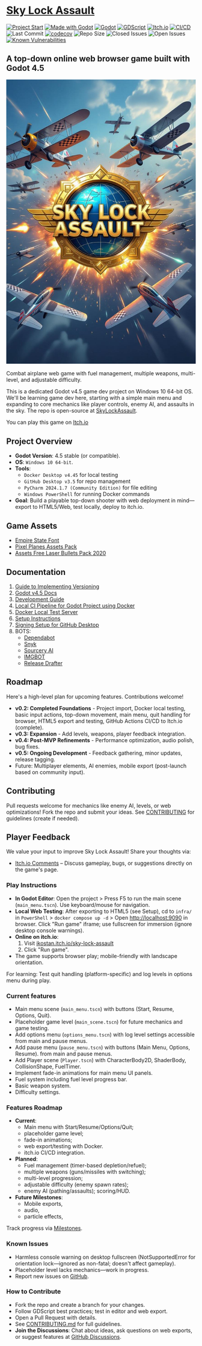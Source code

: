 # [Sky Lock Assault](https://ikostan.itch.io/sky-lock-assault)

<!-- markdownlint-disable line-length -->
[![Project Start](https://img.shields.io/badge/Project_Start-Jul_28,_2025-blue)](https://github.com/ikostan/SkyLockAssault/commit/c412eb3cea0bbc73f716a14afa678d21c7d4d0d0)
[![Made with Godot](https://img.shields.io/badge/Made%20with-Godot-478CBF?style=flat&logo=godot%20engine&logoColor=white)](https://godotengine.org)
[![Godot](https://img.shields.io/badge/Godot-4.5-blue?logo=godot-engine)](https://godotengine.org/)
[![GDScript](https://img.shields.io/badge/Language-GDScript-brightgreen)](https://docs.godotengine.org/en/stable/tutorials/scripting/gdscript/index.html)
[![Itch.io](https://img.shields.io/badge/Deployment-Itch.io-purple?logo=itch-dot-io)](https://itch.io/)
[![CI/CD](https://github.com/ikostan/SkyLockAssault/actions/workflows/lint_test_deploy.yml/badge.svg)](https://github.com/ikostan/SkyLockAssault/actions/workflows/lint_test_deploy.yml)
![Last Commit](https://img.shields.io/github/last-commit/ikostan/SkyLockAssault)
[![codecov](https://codecov.io/gh/ikostan/SkyLockAssault/graph/badge.svg?token=A4O6I72HP0)](https://codecov.io/gh/ikostan/SkyLockAssault)
![Repo Size](https://img.shields.io/github/repo-size/ikostan/SkyLockAssault)
![Closed Issues](https://img.shields.io/github/issues-closed/ikostan/SkyLockAssault?%2FSkyLockAssault?style=flat-square&label=Issues&color=green)
![Open Issues](https://img.shields.io/github/issues/ikostan/SkyLockAssault?style=flat-square&label=Issues&color=red)
[![Known Vulnerabilities](https://snyk.io/test/github/ikostan/SkyLockAssault/badge.svg)](https://snyk.io/test/github/ikostan/SkyLockAssault)
<!-- markdownlint-enable line-length -->

## A top-down online web browser game built with Godot 4.5

![Sky Lock Assault](https://github.com/ikostan/SkyLockAssault/blob/main/files/img/main_menu_2.png)

Combat airplane web game with fuel management, multiple weapons, multi-level,
and adjustable difficulty.

This is a dedicated Godot v4.5 game dev project on Windows 10 64-bit OS.
We'll be learning game dev here, starting with a simple main menu and expanding
to core mechanics like player controls, enemy AI, and assaults in the sky.
The repo is open-source at [SkyLockAssault](https://github.com/ikostan/SkyLockAssault).

You can play this game on [Itch.io](https://ikostan.itch.io/sky-lock-assault)

## Project Overview

- **Godot Version**: 4.5 stable (or compatible).
- **OS**: `Windows 10 64-bit`.
- **Tools**:
  - `Docker Desktop v4.45` for local testing
  - `GitHub Desktop v3.5` for repo management
  - `PyCharm 2024.1.7 (Community Edition)` for file editing
  - `Windows PowerShell` for running Docker commands
- **Goal**: Build a playable top-down shooter with web deployment in mind—export
  to HTML5/Web, test locally, deploy to itch.io.

## Game Assets

- [Empire State Font](https://www.dafont.com/empire-state.font?l[]=10&l[]=1)
- [Pixel Planes Assets Pack](https://clavs.itch.io/pixel-planes-assets-pack)
- [Assets Free Laser Bullets Pack 2020](https://wenrexa.itch.io/laser2020)

## Documentation
<!-- markdownlint-disable line-length -->

1. [Guide to Implementing Versioning](/files/docs/Guide_to_Implementing_Versioning.md)
2. [Godot v4.5 Docs](https://docs.godotengine.org/en/stable/index.html)
3. [Development Guide](files/docs/Development_Guide.md)
4. [Local CI Pipeline for Godot Project using Docker](/files/docs/Local_CI_Pipeline_for_Godot_Project_using_Docker.md)
5. [Docker Local Test Server](/files/docs/Docker_Local_Test_Server.md)
6. [Setup Instructions](/files/docs/Setup_Instructions.md)
7. [Signing Setup for GitHub Desktop](/files/docs/Signing_Setup_for_GitHub_Desktop.md)
8. BOTS:
   - [Dependabot](https://docs.github.com/en/code-security/dependabot)
   - [Snyk](https://docs.snyk.io/)
   - [Sourcery AI](https://docs.sourcery.ai/)
   - [IMGBOT](https://imgbot.net/docs/)
   - [Release Drafter](https://github.com/release-drafter/release-drafter?tab=readme-ov-file#readme)

<!-- markdownlint-enable line-length -->
## Roadmap

Here's a high-level plan for upcoming features. Contributions welcome!

- **v0.2: Completed Foundations** - Project import, Docker local testing,
  basic input actions, top-down movement, main menu, quit handling for browser,
  HTML5 export and testing, GitHub Actions CI/CD to Itch.io (complete).
- **v0.3: Expansion** - Add levels, weapons, player feedback integration.
- **v0.4: Post-MVP Refinements** - Performance optimization, audio polish, bug fixes.
- **v0.5: Ongoing Development** - Feedback gathering, minor updates, release tagging.
- Future: Multiplayer elements, AI enemies, mobile export
  (post-launch based on community input).

## Contributing

Pull requests welcome for mechanics like enemy AI, levels, or web optimizations!
Fork the repo and submit your ideas. See [CONTRIBUTING](CONTRIBUTING.md) for
guidelines (create if needed).

## Player Feedback

We value your input to improve Sky Lock Assault! Share your thoughts via:

- [Itch.io Comments](https://ikostan.itch.io/sky-lock-assault) – Discuss
  gameplay, bugs, or suggestions directly on the game's page.

### Play Instructions

- **In Godot Editor**: Open the project > Press F5 to run the main scene
  (`main_menu.tscn`). Use keyboard/mouse for navigation.
- **Local Web Testing**: After exporting to HTML5 (see Setup),
  cd to `infra/` in `PowerShell` > `docker compose up -d` >
  Open <http://localhost:9090> in browser. Click "Run game" iframe;
  use fullscreen for immersion (ignore desktop console warnings).
- **Online on itch.io**:
  1. Visit [ikostan.itch.io/sky-lock-assault](https://ikostan.itch.io/sky-lock-assault)
  2. Click "Run game".
- The game supports browser play; mobile-friendly with landscape orientation.

For learning: Test quit handling (platform-specific) and log levels in options
menu during play.

### Current features

- Main menu scene (`main_menu.tscn`) with buttons (Start, Resume, Options, Quit).
- Placeholder game level (`main_scene.tscn`) for future mechanics and game testing.
- Add options menu (`options_menu.tscn`) with log level settings accessible
  from main and pause menus.
- Add pause menu (`pause_menu.tscn`) with buttons (Main Menu, Options, Resume).
  from main and pause menus.
- Add Player scene (`Player.tscn`) with CharacterBody2D, ShaderBody, CollisionShape,
  FuelTimer.
- Implement fade-in animations for main menu UI panels.
- Fuel system including fuel level progress bar.
- Basic weapon system.
- Difficulty settings.

### Features Roadmap

- **Current**:
  - Main menu with Start/Resume/Options/Quit;
  - placeholder game level;
  - fade-in animations;
  - web export/testing with Docker.
  - itch.io CI/CD integration.
- **Planned**:
  - Fuel management (timer-based depletion/refuel);
  - multiple weapons (guns/missiles with switching);
  - multi-level progression;
  - adjustable difficulty (enemy spawn rates);
  - enemy AI (pathing/assaults); scoring/HUD.
- **Future Milestones**:
  - Mobile exports,
  - audio,
  - particle effects,

Track progress via [Milestones](https://github.com/ikostan/SkyLockAssault/milestones).

### Known Issues

- Harmless console warning on desktop fullscreen
  (NotSupportedError for orientation lock—ignored as non-fatal; doesn't affect gameplay).
- Placeholder level lacks mechanics—work in progress.
- Report new issues on [GitHub](https://github.com/ikostan/SkyLockAssault/issues).

### How to Contribute

- Fork the repo and create a branch for your changes.
- Follow GDScript best practices; test in editor and web export.
- Open a Pull Request with details.
- See [CONTRIBUTING.md](/CONTRIBUTING.md) for full guidelines.
- **Join the Discussions**: Chat about ideas, ask questions on web exports, or suggest
  features at [GitHub Discussions](https://github.com/ikostan/SkyLockAssault/discussions).